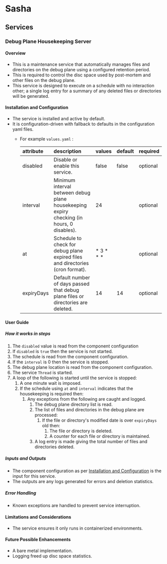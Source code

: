 # Sasha

## Services

### Debug Plane Housekeeping Server

#### Overview

- This is a maintenance service that automatically manages files and directories on the debug plane using a configured retention period.
- This is required to control the disc space used by post-mortem and other files on the debug plane.
- This service is designed to execute on a schedule with no interaction other; a single log entry for a summary of any deleted files or directories will be generated.

#### Installation and Configuration

- The service is installed and active by default.
- It is configuration-driven with fallback to defaults in the configuration yaml files.
  - For example `values.yaml` :

    |attribute|description|values|default|required|
    |:--------|:----------|:-----|:------|:-------|
    |disabled|Disable or enable this service.|false|false|optional|
    |interval|Minimum interval between debug plane housekeeping expiry checking (in hours, 0 disables).|24||optional|
    |at|Schedule to check for debug plane expired files and directories (cron format).|* 3 * * *||optional|
    |expiryDays|Default number of days passed that debug plane files or directories are deleted.|14|14|optional|

#### User Guide

##### How it works in steps

1. The `disabled` value is read from the component configuration
2. If `disabled` is `true` then the service is not started.
3. The schedule is read from the component configuration.
4. If the `interval` is 0 then the service is stopped.
5. The debug plane location is read from the component configuration.
6. The service `Thread` is started.
7. A loop of the following is started until the service is stopped:
    1. A one minute wait is imposed.
    2. If the schedule using `at` and `interval` indicates that the housekeeping is required then:
        1. Any exceptions from the following are caught and logged.
            1. The debug plane directory list is read.
            2. The list of files and directories in the debug plane are processed:
                1. If the file or directory's modified date is over `expiryDays` old then:
                    1. The file or directory is deleted.
                    2. A counter for each file or directory is maintained.
            3. A log entry is made giving the total number of files and directories deleted.

##### Inputs and Outputs

- The component configuration as per [Installation and Configuration](#installation-and-configuration) is the input for this service.
- The outputs are any logs generated for errors and deletion statistics.

##### Error Handling

- Known exceptions are handled to prevent service interruption.

#### Limitations and Considerations

- The service ensures it only runs in containerized environments.

#### Future Possible Enhancements

- A bare metal implementation.
- Logging freed up disc space statistics.
